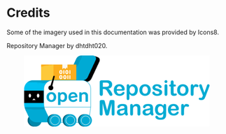 # Credits

Some of the imagery used in this documentation was provided by Icons8.





Repository Manager by dhtdht020.

<figure><img src=".gitbook/assets/repository-manager-logo-text.svg" alt=""><figcaption></figcaption></figure>
